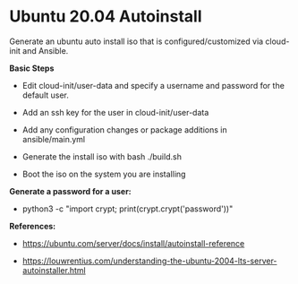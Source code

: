 
# Ubuntu 20.04 Autoinstall

Generate an ubuntu auto install iso that is configured/customized via cloud-init and Ansible.

**Basic Steps**

- Edit cloud-init/user-data and specify a username and password for the default user.

- Add an ssh key for the user in cloud-init/user-data

- Add any configuration changes or package additions in ansible/main.yml
 
- Generate the install iso with bash ./build.sh

- Boot the iso on the system you are installing


**Generate a password for a user:**

- python3 -c "import crypt; print(crypt.crypt('password'))"


**References:**

- https://ubuntu.com/server/docs/install/autoinstall-reference

- https://louwrentius.com/understanding-the-ubuntu-2004-lts-server-autoinstaller.html



